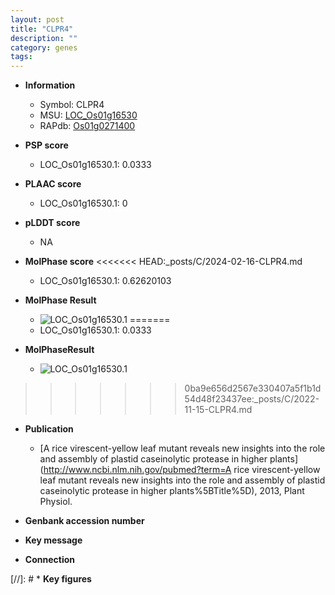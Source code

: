 ```yaml
---
layout: post
title: "CLPR4"
description: ""
category: genes
tags: 
---
```


* **Information**  
    + Symbol: CLPR4  
    + MSU: [LOC_Os01g16530](http://rice.plantbiology.msu.edu/cgi-bin/ORF_infopage.cgi?orf=LOC_Os01g16530)  
    + RAPdb: [Os01g0271400](http://rapdb.dna.affrc.go.jp/viewer/gbrowse_details/irgsp1?name=Os01g0271400)  

* **PSP score**  
    + LOC_Os01g16530.1: 0.0333 

* **PLAAC score**  
    + LOC_Os01g16530.1: 0 

* **pLDDT score**
    + NA


* **MolPhase score**
<<<<<<< HEAD:_posts/C/2024-02-16-CLPR4.md
    + LOC_Os01g16530.1: 0.62620103

* **MolPhase Result**
    + ![LOC_Os01g16530.1](https://304243504.github.io/Pictures/LOC_Os01g/LOC_Os01g16530.1.png)
=======
    + LOC_Os01g16530.1: 0.0333

* **MolPhaseResult**
    + ![LOC_Os01g16530.1](https://ricepsp.github.io/pictures/LOC_Os01g/LOC_Os01g16530.1.png)
>>>>>>> 0ba9e656d2567e330407a5f1b1d54d48f23437ee:_posts/C/2022-11-15-CLPR4.md

* **Publication**  
    + [A rice virescent-yellow leaf mutant reveals new insights into the role and assembly of plastid caseinolytic protease in higher plants](http://www.ncbi.nlm.nih.gov/pubmed?term=A rice virescent-yellow leaf mutant reveals new insights into the role and assembly of plastid caseinolytic protease in higher plants%5BTitle%5D), 2013, Plant Physiol.

* **Genbank accession number**  

* **Key message**  

* **Connection**  

[//]: # * **Key figures**  


